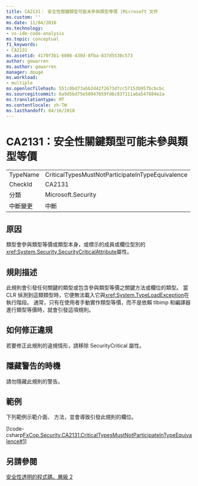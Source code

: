 ```yaml
---
title: CA2131： 安全性關鍵類型可能未參與類型等價 |Microsoft 文件
ms.custom: ''
ms.date: 11/04/2016
ms.technology:
- vs-ide-code-analysis
ms.topic: conceptual
f1_keywords:
- CA2131
ms.assetid: 4170f3b1-6086-430d-8fba-837d5538c573
author: gewarren
ms.author: gewarren
manager: douge
ms.workload:
- multiple
ms.openlocfilehash: 551c0bd73abb2d42f2673dfcc57153b957bcbcbc
ms.sourcegitcommit: 6a9d5bd75e50947659fd6c837111a6a547884e2a
ms.translationtype: MT
ms.contentlocale: zh-TW
ms.lasthandoff: 04/16/2018
---
```

# <a name="ca2131-security-critical-types-may-not-participate-in-type-equivalence"></a>CA2131：安全性關鍵類型可能未參與類型等價
|||  
|-|-|  
|TypeName|CriticalTypesMustNotParticipateInTypeEquivalence|  
|CheckId|CA2131|  
|分類|Microsoft.Security|  
|中斷變更|中斷|  
  
## <a name="cause"></a>原因  
 類型會參與類型等價或類型本身，或標示的成員或欄位型別的<xref:System.Security.SecurityCriticalAttribute>屬性。  
  
## <a name="rule-description"></a>規則描述  
 此規則會引發任何關鍵的類型或包含參與類型等價之關鍵方法或欄位的類型。 當 CLR 偵測到這類類型時，它便無法載入它與<xref:System.TypeLoadException>在執行階段。 通常，只有在使用者手動實作類型等價，而不是依賴 tlbimp 和編譯器進行類型等價時，就會引發這項規則。  
  
## <a name="how-to-fix-violations"></a>如何修正違規  
 若要修正此規則的違規情形，請移除 SecurityCritical 屬性。  
  
## <a name="when-to-suppress-warnings"></a>隱藏警告的時機  
 請勿隱藏此規則的警告。  
  
## <a name="example"></a>範例  
 下列範例示範介面、 方法，並會導致引發此規則的欄位。  
  
 [!code-csharp[FxCop.Security.CA2131.CriticalTypesMustNotParticipateInTypeEquivalence#1](../code-quality/codesnippet/CSharp/ca2131-security-critical-types-may-not-participate-in-type-equivalence_1.cs)]  
  
## <a name="see-also"></a>另請參閱  
 [安全性透明的程式碼，層級 2](/dotnet/framework/misc/security-transparent-code-level-2)